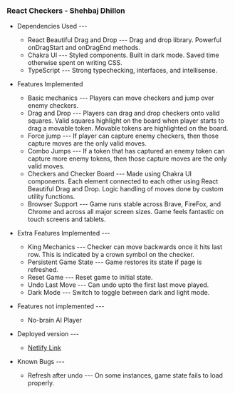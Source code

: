 ### React Checkers - Shehbaj Dhillon

- Dependencies Used ---
  - React Beautiful Drag and Drop --- Drag and drop library. Powerful onDragStart and onDragEnd methods.
  - Chakra UI --- Styled components. Built in dark mode. Saved time otherwise spent on writing CSS.
  - TypeScript --- Strong typechecking, interfaces, and intellisense.


- Features Implemented
  - Basic mechanics --- Players can move checkers and jump over enemy checkers.
  - Drag and Drop --- Players can drag and drop checkers onto valid squares. Valid squares highlight on the board when player starts to drag a movable token. Movable tokens are highlighted on the board.
  - Force jump --- If player can capture enemy checkers, then those capture moves are the only valid moves.
  - Combo Jumps --- If a token that has captured an enemy token can capture more enemy tokens, then those capture moves are the only valid moves.
  - Checkers and Checker Board --- Made using Chakra UI components. Each element connected to each other using React Beautiful Drag and Drop. Logic handling of moves done by custom utility functions.
  - Browser Support --- Game runs stable across Brave, FireFox, and Chrome and across all major screen sizes. Game feels fantastic on touch screens and tablets.


- Extra Features Implemented ---
  - King Mechanics --- Checker can move backwards once it hits last row. This is indicated by a crown symbol on the checker.
  - Persistent Game State --- Game restores its state if page is refreshed.
  - Reset Game --- Reset game to initial state.
  - Undo Last Move --- Can undo upto the first last move played.
  - Dark Mode --- Switch to toggle between dark and light mode.


- Features not implemented ---
  - No-brain AI Player


- Deployed version ---
  - [Netlify Link](https://condescending-mayer-b1a045.netlify.app/)


- Known Bugs ---
  - Refresh after undo --- On some instances, game state fails to load properly.
